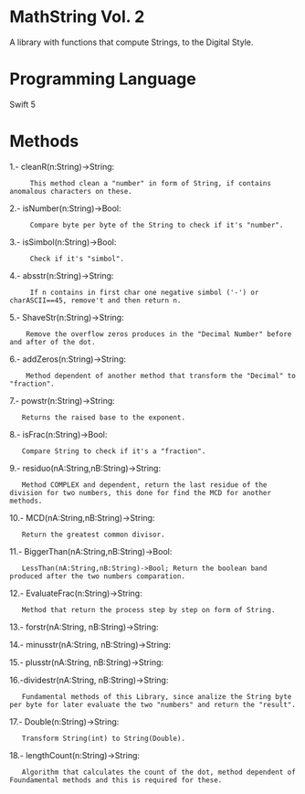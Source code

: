 # MathString Vol. 2
A library with functions that compute Strings, to the Digital Style.

# Programming Language
Swift 5

# Methods
 1.- cleanR(n:String)->String:
 
         This method clean a "number" in form of String, if contains anomalous characters on these.
  
 2.- isNumber(n:String)->Bool:
 
         Compare byte per byte of the String to check if it's "number".
  
 3.- isSimbol(n:String)->Bool:
 
         Check if it's "simbol".
  
 4.- absstr(n:String)->String: 
 
         If n contains in first char one negative simbol ('-') or charASCII==45, remove't and then return n.
  
 5.- ShaveStr(n:String)->String:
 
        Remove the overflow zeros produces in the "Decimal Number" before and after of the dot.
  
 6.- addZeros(n:String)->String:
 
        Method dependent of another method that transform the "Decimal" to "fraction".
  
 7.- powstr(n:String)->String:
 
       Returns the raised base to the exponent.
  
 8.- isFrac(n:String)->Bool:
 
       Compare String to check if it's a "fraction".
  
 9.- residuo(nA:String,nB:String)->String: 
 
       Method COMPLEX and dependent, return the last residue of the division for two numbers, this done for find the MCD for another methods.
  
 10.- MCD(nA:String,nB:String)->String:
 
       Return the greatest common divisor.
  
 11.- BiggerThan(nA:String,nB:String)->Bool:
  
       LessThan(nA:String,nB:String)->Bool; Return the boolean band produced after the two numbers comparation.
  
 12.- EvaluateFrac(n:String)->String:
 
       Method that return the process step by step on form of String.
  
 13.- forstr(nA:String, nB:String)->String:
  
 14.- minusstr(nA:String, nB:String)->String:
  
 15.- plusstr(nA:String, nB:String)->String:
  
 16.-dividestr(nA:String, nB:String)->String: 
  
       Fundamental methods of this Library, since analize the String byte per byte for later evaluate the two "numbers" and return the "result". 
  
  17.- Double(n:String)->String: 
  
       Transform String(int) to String(Double).
  
  18.- lengthCount(n:String)->String: 
  
       Algorithm that calculates the count of the dot, method dependent of Foundamental methods and this is required for these.
